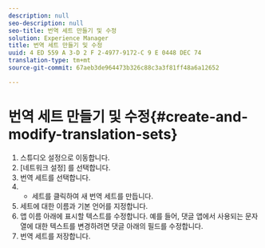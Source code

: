 ```yaml
---
description: null
seo-description: null
seo-title: 번역 세트 만들기 및 수정
solution: Experience Manager
title: 번역 세트 만들기 및 수정
uuid: 4 ED 559 A 3-D 2 F 2-4977-9172-C 9 E 0448 DEC 74
translation-type: tm+mt
source-git-commit: 67aeb3de964473b326c88c3a3f81ff48a6a12652

---
```



# 번역 세트 만들기 및 수정{#create-and-modify-translation-sets}

1. 스튜디오 설정으로 이동합니다.
1. [네트워크 설정] 를 선택합니다.
1. 번역 세트를 선택합니다.
1. + 세트를 클릭하여 새 번역 세트를 만듭니다.
1. 세트에 대한 이름과 기본 언어를 지정합니다.
1. 앱 이름 아래에 표시할 텍스트를 수정합니다. 예를 들어, 댓글 앱에서 사용되는 문자열에 대한 텍스트를 변경하려면 댓글 아래의 필드를 수정합니다.
1. 번역 세트를 저장합니다.
